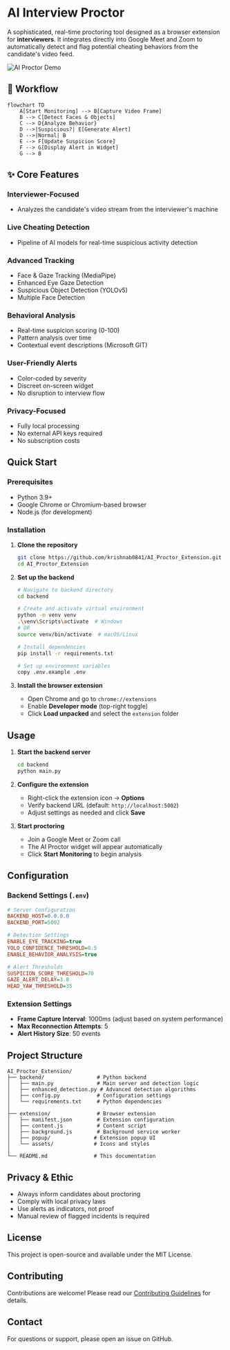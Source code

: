 # AI Interview Proctor

A sophisticated, real-time proctoring tool designed as a browser extension for **interviewers**. It integrates directly into Google Meet and Zoom to automatically detect and flag potential cheating behaviors from the candidate's video feed.

![AI Proctor Demo](https://via.placeholder.com/800x400.png?text=AI+Proctor+Demo)

## 🔄 Workflow

```mermaid
flowchart TD
    A[Start Monitoring] --> B[Capture Video Frame]
    B --> C[Detect Faces & Objects]
    C --> D{Analyze Behavior}
    D -->|Suspicious?| E[Generate Alert]
    D -->|Normal| B
    E --> F[Update Suspicion Score]
    F --> G[Display Alert in Widget]
    G --> B
```

## ✨ Core Features

### Interviewer-Focused

- Analyzes the candidate's video stream from the interviewer's machine

### Live Cheating Detection

- Pipeline of AI models for real-time suspicious activity detection

### Advanced Tracking

- Face & Gaze Tracking (MediaPipe)
- Enhanced Eye Gaze Detection
- Suspicious Object Detection (YOLOv5)
- Multiple Face Detection

### Behavioral Analysis

- Real-time suspicion scoring (0-100)
- Pattern analysis over time
- Contextual event descriptions (Microsoft GIT)

### User-Friendly Alerts

- Color-coded by severity
- Discreet on-screen widget
- No disruption to interview flow

### Privacy-Focused

- Fully local processing
- No external API keys required
- No subscription costs

## Quick Start

### Prerequisites

- Python 3.9+
- Google Chrome or Chromium-based browser
- Node.js (for development)

### Installation

1. **Clone the repository**
   ```bash
   git clone https://github.com/krishnab0841/AI_Proctor_Extension.git
   cd AI_Proctor_Extension
   ```

2. **Set up the backend**
   ```bash
   # Navigate to backend directory
   cd backend
   
   # Create and activate virtual environment
   python -m venv venv
   .\venv\Scripts\activate  # Windows
   # OR
   source venv/bin/activate  # macOS/Linux
   
   # Install dependencies
   pip install -r requirements.txt
   
   # Set up environment variables
   copy .env.example .env
   ```

3. **Install the browser extension**
   - Open Chrome and go to `chrome://extensions`
   - Enable **Developer mode** (top-right toggle)
   - Click **Load unpacked** and select the `extension` folder

## Usage

1. **Start the backend server**
   ```bash
   cd backend
   python main.py
   ```

2. **Configure the extension**
   - Right-click the extension icon → **Options**
   - Verify backend URL (default: `http://localhost:5002`)
   - Adjust settings as needed and click **Save**

3. **Start proctoring**
   - Join a Google Meet or Zoom call
   - The AI Proctor widget will appear automatically
   - Click **Start Monitoring** to begin analysis

## Configuration

### Backend Settings (`.env`)
```ini
# Server Configuration
BACKEND_HOST=0.0.0.0
BACKEND_PORT=5002

# Detection Settings
ENABLE_EYE_TRACKING=true
YOLO_CONFIDENCE_THRESHOLD=0.5
ENABLE_BEHAVIOR_ANALYSIS=true

# Alert Thresholds
SUSPICION_SCORE_THRESHOLD=70
GAZE_ALERT_DELAY=3.0
HEAD_YAW_THRESHOLD=35
```

### Extension Settings
- **Frame Capture Interval**: 1000ms (adjust based on system performance)
- **Max Reconnection Attempts**: 5
- **Alert History Size**: 50 events

## Project Structure

```
AI_Proctor_Extension/
├── backend/                 # Python backend
│   ├── main.py              # Main server and detection logic
│   ├── enhanced_detection.py # Advanced detection algorithms
│   ├── config.py            # Configuration settings
│   └── requirements.txt     # Python dependencies
│
├── extension/               # Browser extension
│   ├── manifest.json        # Extension configuration
│   ├── content.js           # Content script
│   ├── background.js        # Background service worker
│   ├── popup/              # Extension popup UI
│   └── assets/             # Icons and styles
│
└── README.md               # This documentation
```

## Privacy & Ethic

- Always inform candidates about proctoring
- Comply with local privacy laws
- Use alerts as indicators, not proof
- Manual review of flagged incidents is required

## License

This project is open-source and available under the MIT License.

## Contributing

Contributions are welcome! Please read our [Contributing Guidelines](CONTRIBUTING.md) for details.

## Contact

For questions or support, please open an issue on GitHub.